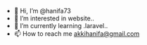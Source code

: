 - 👋 Hi, I’m @hanifa73
- 👀 I’m interested in website..
- 🌱 I’m currently learning .laravel..
- 📫 How to reach me akkihanifa@gmail.com

<!---
hanifa73/hanifa73 is a ✨ special ✨ repository because its `README.md` (this file) appears on your GitHub profile.
You can click the Preview link to take a look at your changes.
--->
